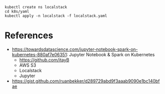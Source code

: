 
```shell
kubectl create ns localstack
cd k8s/yaml
kubectl apply -n localstack -f localstack.yaml
```

# References
   * https://towardsdatascience.com/jupyter-notebook-spark-on-kubernetes-880af7e06351: Jupyter Notebook & Spark on Kubernetes
     * https://github.com/itayB 
     * AWS S3
     * Localstack
     * Jupyter
   * https://gist.github.com/ruanbekker/d289729abd9f3aaab9090e1bc140bfae